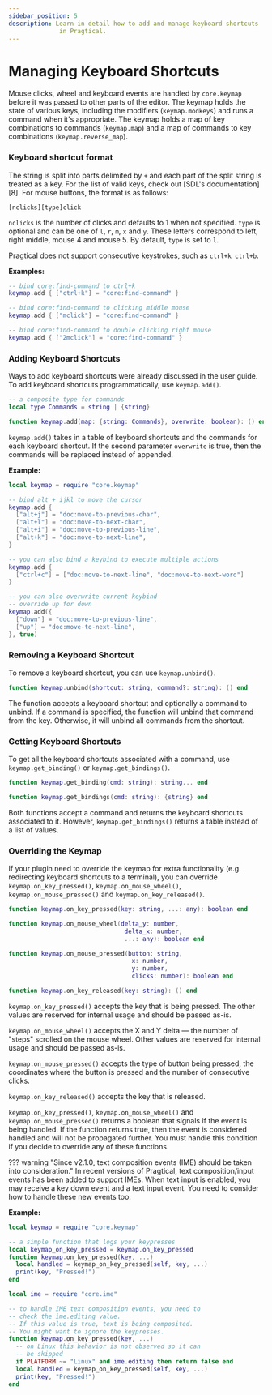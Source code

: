 ```yaml
---
sidebar_position: 5
description: Learn in detail how to add and manage keyboard shortcuts
              in Pragtical.
---
```


# Managing Keyboard Shortcuts

Mouse clicks, wheel and keyboard events are handled by
`core.keymap` before it was passed to other parts of the editor.
The keymap holds the state of various keys, including the modifiers
(`keymap.modkeys`) and runs a command when it's appropriate.
The keymap holds a map of key combinations to commands (`keymap.map`)
and a map of commands to key combinations (`keymap.reverse_map`).

### Keyboard shortcut format

The string is split into parts delimited by `+` and
each part of the split string is treated as a key.
For the list of valid keys, check out [SDL's documentation][8].
For mouse buttons, the format is as follows:

`[nclicks][type]click`

`nclicks` is the number of clicks and defaults to 1 when not specified.
`type` is optional and can be one of `l`, `r`, `m`, `x` and `y`.
These letters correspond to left, right middle, mouse 4 and
mouse 5.
By default, `type` is set to `l`.

Pragtical does not support consecutive keystrokes, such as `ctrl+k ctrl+b`.

**Examples:**

```lua
-- bind core:find-command to ctrl+k
keymap.add { ["ctrl+k"] = "core:find-command" }

-- bind core:find-command to clicking middle mouse
keymap.add { ["mclick"] = "core:find-command" }

-- bind core:find-command to double clicking right mouse
keymap.add { ["2mclick"] = "core:find-command" }
```

### Adding Keyboard Shortcuts

Ways to add keyboard shortcuts were already discussed in the user guide.
To add keyboard shortcuts programmatically, use `keymap.add()`.

```lua
-- a composite type for commands
local type Commands = string | {string}

function keymap.add(map: {string: Commands}, overwrite: boolean): () end
```

`keymap.add()` takes in a table of keyboard shortcuts and the commands
for each keyboard shortcut.
If the second parameter `overwrite` is true, then the commands
will be replaced instead of appended.

**Example:**

```lua
local keymap = require "core.keymap"

-- bind alt + ijkl to move the cursor
keymap.add {
  ["alt+j"] = "doc:move-to-previous-char",
  ["alt+l"] = "doc:move-to-next-char",
  ["alt+i"] = "doc:move-to-previous-line",
  ["alt+k"] = "doc:move-to-next-line",
}

-- you can also bind a keybind to execute multiple actions
keymap.add {
  ["ctrl+c"] = ["doc:move-to-next-line", "doc:move-to-next-word"]
}

-- you can also overwrite current keybind
-- override up for down
keymap.add({
  ["down"] = "doc:move-to-previous-line",
  ["up"] = "doc:move-to-next-line",
}, true)
```

### Removing a Keyboard Shortcut

To remove a keyboard shortcut, you can use `keymap.unbind()`.

```lua
function keymap.unbind(shortcut: string, command?: string): () end
```

The function accepts a keyboard shortcut and optionally a command to unbind.
If a command is specified, the function will unbind that command
from the key.
Otherwise, it will unbind all commands from the shortcut.

### Getting Keyboard Shortcuts

To get all the keyboard shortcuts associated with a command, use
`keymap.get_binding()` or `keymap.get_bindings()`.

```lua
function keymap.get_binding(cmd: string): string... end

function keymap.get_bindings(cmd: string): {string} end
```

Both functions accept a command and returns the keyboard
shortcuts associated to it.
However, `keymap.get_bindings()` returns a table instead
of a list of values.

### Overriding the Keymap

If your plugin need to override the keymap for extra functionality
(e.g. redirecting keyboard shortcuts to a terminal), you
can override `keymap.on_key_pressed()`, `keymap.on_mouse_wheel()`,
`keymap.on_mouse_pressed()` and `keymap.on_key_released()`.

```lua
function keymap.on_key_pressed(key: string, ...: any): boolean end

function keymap.on_mouse_wheel(delta_y: number,
                                delta_x: number,
                                ...: any): boolean end

function keymap.on_mouse_pressed(button: string,
                                  x: number,
                                  y: number,
                                  clicks: number): boolean end

function keymap.on_key_released(key: string): () end
```

`keymap.on_key_pressed()` accepts the key that is being pressed.
The other values are reserved for internal usage and should be
passed as-is.

`keymap.on_mouse_wheel()` accepts the X and Y delta — the number
of "steps" scrolled on the mouse wheel.
Other values are reserved for internal usage and should be passed
as-is.

`keymap.on_mouse_pressed()` accepts the type of button being pressed,
the coordinates where the button is pressed and the number of
consecutive clicks.

`keymap.on_key_released()` accepts the key that is released.

`keymap.on_key_pressed()`, `keymap.on_mouse_wheel()` and
`keymap.on_mouse_pressed()` returns a boolean that signals
if the event is being handled.
If the function returns true, then the event is considered
handled and will not be propagated further.
You must handle this condition if you decide to override
any of these functions.

??? warning "Since v2.1.0, text composition events (IME) should be taken into consideration."
    In recent versions of Pragtical, text composition/input events
    has been added to support IMEs.
    When text input is enabled, you may receive a key down event
    and a text input event.
    You need to consider how to handle these new events too.

**Example:**

```lua
local keymap = require "core.keymap"

-- a simple function that logs your keypresses
local keymap_on_key_pressed = keymap.on_key_pressed
function keymap.on_key_pressed(key, ...)
  local handled = keymap_on_key_pressed(self, key, ...)
  print(key, "Pressed!")
end

local ime = require "core.ime"

-- to handle IME text composition events, you need to
-- check the ime.editing value.
-- If this value is true, text is being composited.
-- You might want to ignore the keypresses.
function keymap.on_key_pressed(key, ...)
  -- on Linux this behavior is not observed so it can
  -- be skipped
  if PLATFORM ~= "Linux" and ime.editing then return false end
  local handled = keymap_on_key_pressed(self, key, ...)
  print(key, "Pressed!")
end
```
